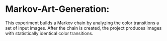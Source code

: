 # Markov-Art-Generation: 
This experiment builds a Markov chain by analyzing the color transitions a set of input images. After the chain is created, the project produces images with statistically identical color transitions.


